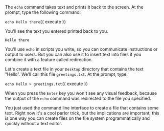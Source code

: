 The `echo` command takes text and prints it back to the screen. At the prompt, type the following command:

`echo Hello there`{{ execute }}

You'll see the text you entered printed back to you.

~~~
Hello there
~~~


You'll use `echo` in scripts you write, so you can communicate instructions or output to users. But you can also use it to insert text into files if you combine it with a feature called <firstuse>redirection</firstuse>.

Let's create a text file in your `Desktop` directory that contains the text "Hello". We'll call this file `greetings.txt`. At the prompt, type:


`echo Hello > greetings.txt`{{ execute }}


When you press the `Enter` key you won't see any visual feedback, because the output of the `echo` command was redirected to the file you specified.



You just used the command line interface to create a file that contains some text. Right now it's a cool parlor trick, but the implications are important; this is one way you can create files on the file system programmatically and quickly without a text editor.

